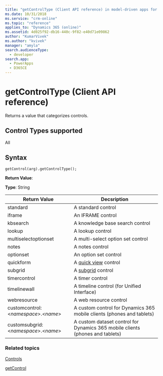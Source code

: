 ```yaml
---
title: "getControlType (Client API reference) in model-driven apps for Dynamics 365| MicrosoftDocs"
ms.date: 10/31/2018
ms.service: "crm-online"
ms.topic: "reference"
applies_to: "Dynamics 365 (online)"
ms.assetid: 4d025f92-db16-440c-9f82-e40d71e09862
author: "KumarVivek"
ms.author: "kvivek"
manager: "amyla"
search.audienceType: 
  - developer
search.app: 
  - PowerApps
  - D365CE
---
```

# getControlType (Client API reference)



Returns a value that categorizes controls.

## Control Types supported

All

## Syntax

`getControl(arg).getControlType();`

**Return Value**:

**Type**: String

|Return Value |Decsription|
|--|--|
|standard|A standard control|
|iframe|An IFRAME control|
|kbsearch|A knowledge base search control|
|lookup|A lookup control|
|multiselectoptionset|A multi-select option set control|
|notes|A notes control|
|optionset|An option set control|
|quickform | A [quick view](../formContext-ui-quickForms.md) control|
|subgrid | A [subgrid](../grids.md) control|
|timercontrol | A timer control|
|timelinewall | A timeline control (for Unified Interface)|
|webresource | A web resource control|
|customcontrol: \<*namespace*>.\<*name*> | A custom control for Dynamics 365 mobile clients (phones and tablets)|
|customsubgrid:\<*namespace*>.\<*name*> | A custom dataset control for Dynamics 365 mobile clients (phones and tablets)|

### Related topics

[Controls](../controls.md)

[getControl](getcontrol.md)


